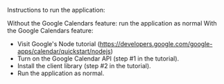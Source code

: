 Instructions to run the application: 

Without the Google Calendars feature: run the application as normal
With the Google Calendars feature:
* Visit Google's Node tutorial (https://developers.google.com/google-apps/calendar/quickstart/nodejs)
* Turn on the Google Calendar API (step #1 in the tutorial).
* Install the client library (step #2 in the tutorial).
* Run the application as normal.
